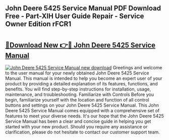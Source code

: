 ## John Deere 5425 Service Manual PDF Download Free - Part-XlH User Guide Repair - Service Owner Edition rFCR1

# <h2><a href="http://bc89588.oget.top/?id=John+Deere+5425+Service+Manual">🔗Download New 👉🔴 John Deere 5425 Service Manual</a></h2>

[![John Deere 5425 Service Manual new download](https://i.imgur.com/5g1atiW.png)](http://bc89588.oget.top/?id=John+Deere+5425+Service+Manual)
Greetings and welcome to the user manual for your newly obtained John Deere 5425 Service Manual. This manual is intended to help you become an expert user of your product by providing a detailed explanation of its features, functions, and benefits. You will find step-by-step instructions for installation, usage, maintenance, and troubleshooting. Familiarize with Controls Before you begin, familiarize yourself with the location and function of all control buttons and settings on your John Deere 5425 Service Manual. This John Deere 5425 Service Manual comes equipped with a comprehensive set of features to meet your diverse needs. It's our hope that the John Deere 5425 Service Manual has been a clear and concise guide in helping you get started with your new product. Should you require any assistance or clarification, please do not hesitate to contact our customer support team.
